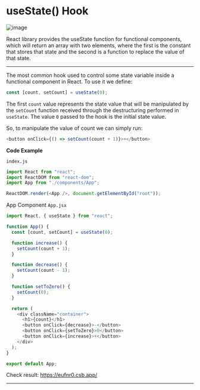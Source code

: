 # useState() Hook

![image](https://user-images.githubusercontent.com/25232528/196664114-96961ccb-76df-4bdf-96ea-2fdaed4be88a.png)

React library provides the useState function for functional components, which will return an array with two elements, where the first is the constant that stores that state and the second is a function to replace the value of that state.

***

The most common hook used to control some state variable inside a functional component in React. To use it we define:

```js
const [count, setCount] = useState(0);
```

The first ```count``` value represents the state value that will be manipulated by the ```setCount``` function received through the destructuring performed in ```useState```. The value ```0``` passed to the hook is the initial state value.

So, to manipulate the value of count we can simply run:

```js
<button onClick={() => setCount(count + 1)}>+</button>
```

**Code Example**

```index.js```

```js
import React from "react";
import ReactDOM from "react-dom";
import App from "./components/App";

ReactDOM.render(<App />, document.getElementById("root"));
```

App Component ```App.jsx```

```js
import React, { useState } from "react";

function App() {
  const [count, setCount] = useState(0);

  function increase() {
    setCount(count + 1);
  }

  function decrease() {
    setCount(count - 1);
  }

  function setToZero() {
    setCount(0);
  }

  return (
    <div className="container">
      <h1>{count}</h1>
      <button onClick={decrease}>-</button>
      <button onClick={setToZero}>0</button>
      <button onClick={increase}>+</button>
    </div>
  );
}

export default App;
```

Check result: https://eufnr0.csb.app/

***
